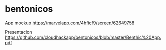 # bentonicos

App mockup
https://marvelapp.com/4hficf9/screen/62649758

Presentacion 
https://github.com/cloudhackapp/bentonicos/blob/master/Benthic%20App.pdf
